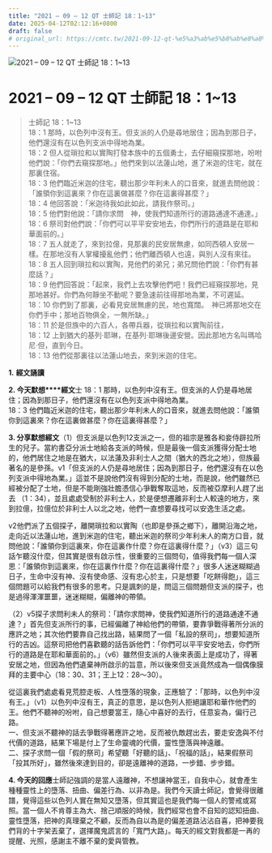 ```yaml
---
title: "2021 – 09 – 12 QT 士師記 18：1~13"
date: 2025-04-12T02:12:16+0800
draft: false
# original_url: https://cmtc.tw/2021-09-12-qt-%e5%a3%ab%e5%b8%ab%e8%a8%98-18%ef%bc%9a113
---
```


![2021 – 09 – 12 QT 士師記 18：1\~13](/images/qt.jpg   "2021 – 09 – 12 QT 士師記 18：1\~13")

# 2021 – 09 – 12 QT 士師記 18：1\~13

> 士師記 18：1\~13  
> 18：1 那時，以色列中沒有王。但支派的人仍是尋地居住；因為到那日子，他們還沒有在以色列支派中得地為業。  
> 18：2 但人從瑣拉和以實陶打發本族中的五個勇士，去仔細窺探那地，吩咐他們說：「你們去窺探那地。」他們來到以法蓮山地，進了米迦的住宅，就在那裏住宿。  
> 18：3 他們臨近米迦的住宅，聽出那少年利未人的口音來，就進去問他說：「誰領你到這裏來？你在這裏做甚麼？你在這裏得甚麼？」  
> 18：4 他回答說：「米迦待我如此如此，請我作祭司。」  
> 18：5 他們對他說：「請你求問　神，使我們知道所行的道路通達不通達。」  
> 18：6 祭司對他們說：「你們可以平平安安地去，你們所行的道路是在耶和華面前的。」  
> 18：7 五人就走了，來到拉億，見那裏的民安居無慮，如同西頓人安居一樣。在那地沒有人掌權擾亂他們；他們離西頓人也遠，與別人沒有來往。  
> 18：8 五人回到瑣拉和以實陶，見他們的弟兄；弟兄問他們說：「你們有甚麼話？」  
> 18：9 他們回答說：「起來，我們上去攻擊他們吧！我們已經窺探那地，見那地甚好。你們為何靜坐不動呢？要急速前往得那地為業，不可遲延。  
> 18：10 你們到了那裏，必看見安居無慮的民，地也寬闊。　神已將那地交在你們手中；那地百物俱全，一無所缺。」  
> 18：11 於是但族中的六百人，各帶兵器，從瑣拉和以實陶前往，  
> 18：12 上到猶大的基列‧耶琳，在基列‧耶琳後邊安營。因此那地方名叫瑪哈尼‧但，直到今日。  
> 18：13 他們從那裏往以法蓮山地去，來到米迦的住宅。

**1.** **經文誦讀**

**2. 今天默想****經文**士 18：1 那時，以色列中沒有王。但支派的人仍是尋地居住；因為到那日子，他們還沒有在以色列支派中得地為業。  
18：3 他們臨近米迦的住宅，聽出那少年利未人的口音來，就進去問他說：「誰領你到這裏來？你在這裏做甚麼？你在這裏得甚麼？」

**3. 分享默想經文**（1）但支派是以色列12支派之一，但的祖宗是雅各和妾侍辟拉所生的兒子。當約書亞分派士地給各支派的時候，但是最後一個支派獲得分配士地的，他們居住之地是在猶大，以法蓮及非利士人之間（猶大的西北之地），但族最著名的是參孫。v1「但支派的人仍是尋地居住；因為到那日子，他們還沒有在以色列支派中得地為業。」這並不是說他們沒有得到分配的士地，而是說，他們雖然已經被分配了士地，但是不能剛強壯膽憑信心爭戰奪取這地，反而被亞摩利人趕了出去 （1：34），並且處處受制於非利士人，於是便想遷離非利士人較遠的地方，來到拉億，拉億位於非利士人以北之地，他們一直想要尋找可以安逸生活之處。

v2他們派了五個探子，離開瑣拉和以實陶（也即是參孫之鄉下），離開沿海之地，走向近以法蓮山地，進到米迦的住宅，聽出米迦的祭司少年利未人的南方口音，就問他說：「誰領你到這裏來，你在這裏作什麼？你在這裏得什麼？」（v3）這三句話乍聽沒什麼，但其實是很有啟示性，很重要的三個問句，值得我們每一個人深思：「誰領你到這裏來，你在這裏作什麼？你在這裏得什麼？」很多人迷迷糊糊過日子，生命中沒有神、沒有使命感、沒有忠心於主，只是想要「吃餅得飽」，這三個問題可以給我們有很多的思考。只是諷刺的是，問這三個問題但支派的探子，也是過得渾渾噩噩，迷迷糊糊，偏離神的帶領。

（2）v5探子求問利未人的祭司：「請你求問神，使我們知道所行的道路通達不通達？」首先但支派所行的事，已經偏離了神給他們的帶領，要靠爭戰得著所分派的應許之地；其次他們要靠自己找出路，結果問了一個「私設的祭司」，想要知道所行的吉凶。這祭司把他們喜歡聽的話告訴他們：「你們可以平平安安地去，你們所行的道路是在耶和華面前的。」（v6）雖然但支派的人後來表面上是成功了，得著安居之地，但因為他們遺棄神所啟示的旨意，所以後來但支派竟然成為一個偶像膜拜的主要中心（18：30、31；王上12：28～30）。

從這裏我們處處看見荒腔走板、人性墮落的現象，正應驗了：「那時，以色列中沒有王。」（v1）以色列中沒有王，真正的意思，是以色列人拒絕讓耶和華作他們的王。他們不聽神的吩咐，自己想要當王，隨心中喜好的去行，任意妄為，偏行己路。  
一、但支派不聽神的話去爭戰得著應許之地，反而被仇敵趕出去，要走安逸與不付代價的道路，結果下場是付上了生命靈魂的代價，靈性墮落與神遠離。  
二、探子求問一個「假的祭司」希望聽「好聽的話」、「祝福的話」，結果假祭司「投其所好」，雖然後來達到目的，卻是遠離神的道路，一步錯、步步錯。

**4. 今天的回應**士師記強調的是當人遠離神，不想讓神當王，自我中心，就會產生種種靈性上的墮落、扭曲、偏差行為、以非為是。我們今天讀士師記，會覺得很離譜，覺得這些以色列人實在無知又墮落，但其實這也是我們每一個人的警戒或寫照。當一個人不肯尊主為大、捨己順服的時候，我們經常也會不自知的認知扭曲、靈性墮落，把神的真理棄之不顧，反而為自以為是的偏差道路沾沾自喜，把神要我們背的十字架丟棄了，選擇魔鬼謊言的「寬門大路」。每天的經文對我都是一再的提醒、光照，感謝主不離不棄的愛與管教。